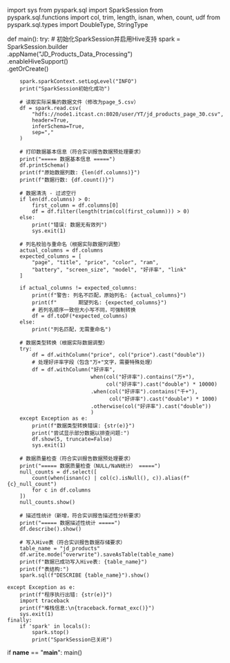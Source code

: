import sys
from pyspark.sql import SparkSession
from pyspark.sql.functions import col, trim, length, isnan, when, count, udf
from pyspark.sql.types import DoubleType, StringType


def main():
    try:
        # 初始化SparkSession并启用Hive支持
        spark = SparkSession.builder \
            .appName("JD_Products_Data_Processing") \
            .enableHiveSupport() \
            .getOrCreate()

        spark.sparkContext.setLogLevel("INFO")
        print("SparkSession初始化成功")

        # 读取实际采集的数据文件（修改为page_5.csv）
        df = spark.read.csv(
            "hdfs://node1.itcast.cn:8020/user/YT/jd_products_page_30.csv",
            header=True,
            inferSchema=True,
            sep=","
        )

        # 打印数据基本信息（符合实训报告数据预处理要求）
        print("===== 数据基本信息 =====")
        df.printSchema()
        print(f"原始数据列数: {len(df.columns)}")
        print(f"数据行数: {df.count()}")

        # 数据清洗 - 过滤空行
        if len(df.columns) > 0:
            first_column = df.columns[0]
            df = df.filter(length(trim(col(first_column))) > 0)
        else:
            print("错误: 数据无有效列")
            sys.exit(1)

        # 列名校验与重命名（根据实际数据列调整）
        actual_columns = df.columns
        expected_columns = [
            "page", "title", "price", "color", "ram",
            "battery", "screen_size", "model", "好评率", "link"
        ]

        if actual_columns != expected_columns:
            print(f"警告: 列名不匹配，原始列名: {actual_columns}")
            print(f"       期望列名: {expected_columns}")
            # 若列名顺序一致但大小写不同，可强制转换
            df = df.toDF(*expected_columns)
        else:
            print("列名匹配，无需重命名")

        # 数据类型转换（根据实际数据调整）
        try:
            df = df.withColumn("price", col("price").cast("double"))
            # 处理好评率字段（包含"万+"文字，需要特殊处理）
            df = df.withColumn("好评率",
                               when(col("好评率").contains("万+"),
                                    col("好评率").cast("double") * 10000)
                               .when(col("好评率").contains("千+"),
                                     col("好评率").cast("double") * 1000)
                               .otherwise(col("好评率").cast("double"))
                               )
        except Exception as e:
            print(f"数据类型转换错误: {str(e)}")
            print("尝试显示部分数据以排查问题:")
            df.show(5, truncate=False)
            sys.exit(1)

        # 数据质量检查（符合实训报告数据预处理要求）
        print("===== 数据质量检查（NULL/NaN统计） =====")
        null_counts = df.select([
            count(when(isnan(c) | col(c).isNull(), c)).alias(f"{c}_null_count")
            for c in df.columns
        ])
        null_counts.show()

        # 描述性统计（新增，符合实训报告描述性分析要求）
        print("===== 数据描述性统计 =====")
        df.describe().show()

        # 写入Hive表（符合实训报告数据存储要求）
        table_name = "jd_products"
        df.write.mode("overwrite").saveAsTable(table_name)
        print(f"数据已成功写入Hive表: {table_name}")
        print(f"表结构:")
        spark.sql(f"DESCRIBE {table_name}").show()

    except Exception as e:
        print(f"程序执行出错: {str(e)}")
        import traceback
        print(f"堆栈信息:\n{traceback.format_exc()}")
        sys.exit(1)
    finally:
        if 'spark' in locals():
            spark.stop()
            print("SparkSession已关闭")


if __name__ == "__main__":
    main()
